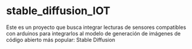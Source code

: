 # stable_diffusion_IOT
Este es un proyecto que busca integrar lecturas de sensores compatibles con arduinos para integrarlos al modelo de generación de imágenes de código abierto más popular: Stable Diffusion
